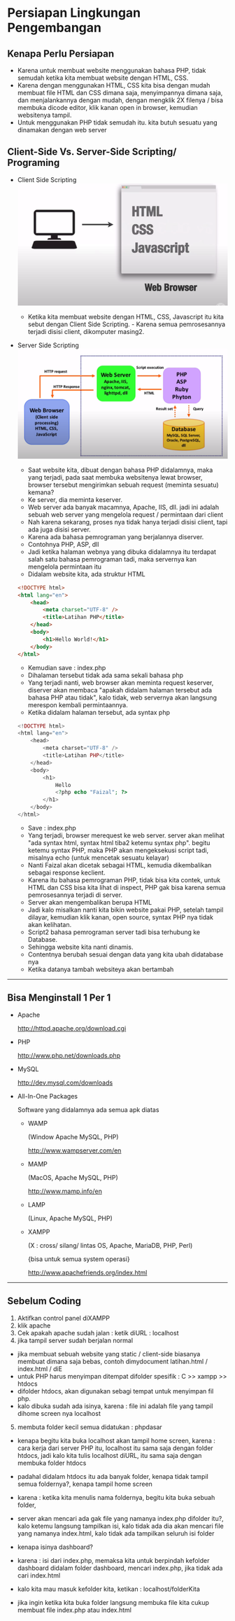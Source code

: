 # Persiapan Lingkungan Pengembangan

## Kenapa Perlu Persiapan

-   Karena untuk membuat website menggunakan bahasa PHP, tidak semudah ketika kita membuat website dengan HTML, CSS.
-   Karena dengan menggunakan HTML, CSS kita bisa dengan mudah membuat file HTML dan CSS dimana saja, menyimpannya dimana saja, dan menjalankannya dengan mudah, dengan mengklik 2X filenya / bisa membuka dicode editor, klik kanan open in browser, kemudian websitenya tampil.
-   Untuk menggunakan PHP tidak semudah itu. kita butuh sesuatu yang dinamakan dengan web server

## Client-Side Vs. Server-Side Scripting/ Programing

-   Client Side Scripting
    ![1](../asset/img/3/1.PNG)
    -   Ketika kita membuat website dengan HTML, CSS, Javascript itu kita sebut dengan Client Side Scripting. - Karena semua pemrosesannya terjadi disisi client, dikomputer masing2.
-   Server Side Scripting
    ![2](../asset/img/3/2.PNG)

    -   Saat website kita, dibuat dengan bahasa PHP didalamnya, maka yang terjadi, pada saat membuka websitenya lewat browser, browser tersebut mengirimkan sebuah request (meminta sesuatu) kemana?
    -   Ke server, dia meminta keserver.
    -   Web server ada banyak macamnya, Apache, IIS, dll. jadi ini adalah sebuah web server yang mengelola request / permintaan dari client
    -   Nah karena sekarang, proses nya tidak hanya terjadi disisi client, tapi ada juga disisi server.
    -   Karena ada bahasa pemrograman yang berjalannya diserver.
    -   Contohnya PHP, ASP, dll
    -   Jadi ketika halaman webnya yang dibuka didalamnya itu terdapat salah satu bahasa pemrograman tadi, maka servernya kan mengelola permintaan itu
    -   Didalam website kita, ada struktur HTML

    ```html
    <!DOCTYPE html>
    <html lang="en">
        <head>
            <meta charset="UTF-8" />
            <title>Latihan PHP</title>
        </head>
        <body>
            <h1>Hello World!</h1>
        </body>
    </html>
    ```

    -   Kemudian save : index.php
    -   Dihalaman tersebut tidak ada sama sekali bahasa php
    -   Yang terjadi nanti, web browser akan meminta request keserver, diserver akan membaca "apakah didalam halaman tersebut ada bahasa PHP atau tidak", kalo tidak, web servernya akan langsung merespon kembali permintaannya.
    -   Ketika didalam halaman tersebut, ada syntax php

    ```php
    <!DOCTYPE html>
    <html lang="en">
        <head>
            <meta charset="UTF-8" />
            <title>Latihan PHP</title>
        </head>
        <body>
            <h1>
                Hello
                <?php echo "Faizal"; ?>
            </h1>
        </body>
    </html>
    ```

    -   Save : index.php
    -   Yang terjadi, browser merequest ke web server. server akan melihat "ada syntax html, syntax html tiba2 ketemu syntax php". begitu ketemu syntax PHP, maka PHP akan mengeksekusi script tadi, misalnya echo (untuk mencetak sesuatu kelayar)
    -   Nanti Faizal akan dicetak sebagai HTML, kemudia dikembalikan sebagai response keclient.
    -   Karena itu bahasa pemrograman PHP, tidak bisa kita contek, untuk HTML dan CSS bisa kita lihat di inspect, PHP gak bisa karena semua pemrosesannya terjadi di server.
    -   Server akan mengembalikan berupa HTML
    -   Jadi kalo misalkan nanti kita bikin website pakai PHP, setelah tampil dilayar, kemudian klik kanan, open source, syntax PHP nya tidak akan kelihatan.
    -   Script2 bahasa pemrograman server tadi bisa terhubung ke Database.
    -   Sehingga website kita nanti dinamis.
    -   Contentnya berubah sesuai dengan data yang kita ubah didatabase nya
    -   Ketika datanya tambah websiteya akan bertambah

---

## Bisa Menginstall 1 Per 1

-   Apache

    http://httpd.apache.org/download.cgi

-   PHP

    http://www.php.net/downloads.php

-   MySQL

    http://dev.mysql.com/downloads

-   All-In-One Packages

    Software yang didalamnya ada semua apk diatas

    -   WAMP

        (Window Apache MySQL, PHP)

        http://www.wampserver.com/en

    -   MAMP

        (MacOS, Apache MySQL, PHP)

        http://www.mamp.info/en

    -   LAMP

        (Linux, Apache MySQL, PHP)

    -   XAMPP

        (X : cross/ silang/ lintas OS, Apache, MariaDB, PHP, Perl)

        {bisa untuk semua system operasi}

        http://www.apachefriends.org/index.html

---

## Sebelum Coding

1. Aktifkan control panel diXAMPP
2. klik apache
3. Cek apakah apache sudah jalan : ketik diURL : localhost
4. jika tampil server sudah berjalan normal

-   jika membuat sebuah website yang static / client-side biasanya membuat dimana saja bebas, contoh dimydocument latihan.html / index.html / diE
-   untuk PHP harus menyimpan ditempat difolder spesifik : C >> xampp >> htdocs
-   difolder htdocs, akan digunakan sebagi tempat untuk menyimpan fil php.
-   kalo dibuka sudah ada isinya, karena : file ini adalah file yang tampil dihome screen nya localhost

5. membuta folder kecil semua didatukan : phpdasar

-   kenapa begitu kita buka localhost akan tampil home screen, karena : cara kerja dari server PHP itu, localhost itu sama saja dengan folder htdocs, jadi kalo kita tulis localhost diURL, itu sama saja dengan membuka folder htdocs
-   padahal didalam htdocs itu ada banyak folder, kenapa tidak tampil semua foldernya?, kenapa tampil home screen
-   karena : ketika kita menulis nama foldernya, begitu kita buka sebuah folder,

-   server akan mencari ada gak file yang namanya index.php difolder itu?, kalo ketemu langsung tampilkan isi, kalo tidak ada dia akan mencari file yang namanya index.html, kalo tidak ada tampilkan seluruh isi folder
-   kenapa isinya dashboard?
-   karena : isi dari index.php, memaksa kita untuk berpindah kefolder dashboard didalam folder dashboard, mencari index.php, jika tidak ada cari index.html
-   kalo kita mau masuk kefolder kita, ketikan : localhost/folderKita
-   jika ingin ketika kita buka folder langsung membuka file kita cukup membuat file index.php atau index.html
